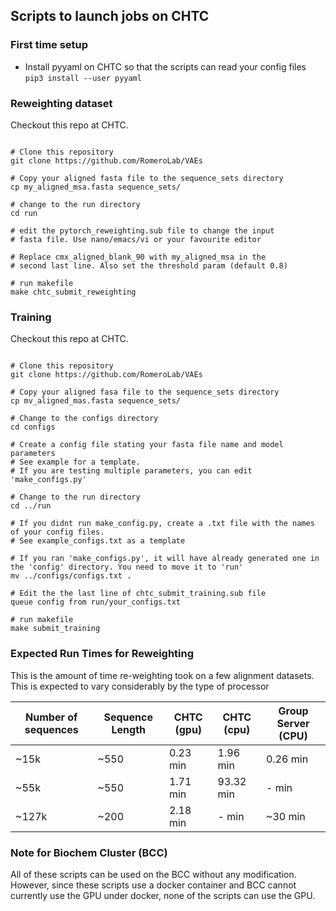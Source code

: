 ## Scripts to launch jobs on CHTC

### First time setup
* Install pyyaml on CHTC so that the scripts can read your config files
  ```pip3 install --user pyyaml```

### Reweighting dataset
Checkout this repo at CHTC. 
```shell

# Clone this repository
git clone https://github.com/RomeroLab/VAEs

# Copy your aligned fasta file to the sequence_sets directory
cp my_aligned_msa.fasta sequence_sets/

# change to the run directory
cd run

# edit the pytorch_reweighting.sub file to change the input
# fasta file. Use nano/emacs/vi or your favourite editor

# Replace cmx_aligned_blank_90 with my_aligned_msa in the
# second last line. Also set the threshold param (default 0.8)

# run makefile
make chtc_submit_reweighting
```

### Training
Checkout this repo at CHTC.
```shell

# Clone this repository
git clone https://github.com/RomeroLab/VAEs

# Copy your aligned fasa file to the sequence_sets directory
cp mv_aligned_mas.fasta sequence_sets/

# Change to the configs directory
cd configs

# Create a config file stating your fasta file name and model parameters
# See example for a template.
# If you are testing multiple parameters, you can edit 'make_configs.py'

# Change to the run directory
cd ../run

# If you didnt run make_config.py, create a .txt file with the names of your config files.
# See example_configs.txt as a template

# If you ran 'make_configs.py', it will have already generated one in the 'config' directory. You need to move it to 'run'
mv ../configs/configs.txt .

# Edit the the last line of chtc_submit_training.sub file
queue config from run/your_configs.txt

# run makefile
make submit_training
```

### Expected Run Times for Reweighting
This is the amount of time re-weighting took on a few
alignment datasets. This is expected to vary considerably by the type of processor 

| Number of sequences | Sequence Length | CHTC (gpu) | CHTC (cpu) | Group Server (CPU) |
| ---   | ---- | --------- |  ---      | ---------|
| ~15k  | ~550 | 0.23 min  |  1.96 min | 0.26 min |
| ~55k  | ~550 | 1.71 min  | 93.32 min |  - min   |
| ~127k | ~200 | 2.18 min    | - min     |  ~30 min  |

### Note for Biochem Cluster (BCC)
All of these scripts can be used on the BCC without any
modification. However, since these scripts use a docker
container and BCC cannot currently use the GPU under docker,
none of the scripts can use the GPU. 
